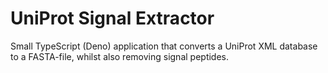# UniProt Signal Extractor
Small TypeScript (Deno) application that converts a UniProt XML database to a FASTA-file, whilst also removing signal peptides.
